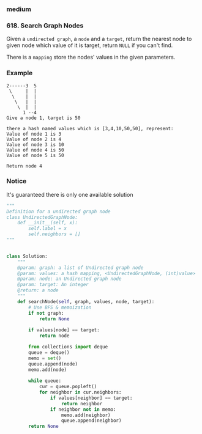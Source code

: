 ### medium

### 618. Search Graph Nodes

Given a `undirected graph`, a `node` and a `target`, return the nearest node to given node which value of it is target, return `NULL` if you can't find.

There is a `mapping` store the nodes' values in the given parameters.

### Example

```
2------3  5
 \     |  | 
  \    |  |
   \   |  |
    \  |  |
      1 --4
Give a node 1, target is 50

there a hash named values which is [3,4,10,50,50], represent:
Value of node 1 is 3
Value of node 2 is 4
Value of node 3 is 10
Value of node 4 is 50
Value of node 5 is 50

Return node 4
```

### Notice

It's guaranteed there is only one available solution

```python
"""
Definition for a undirected graph node
class UndirectedGraphNode:
    def __init__(self, x):
        self.label = x
        self.neighbors = []
"""


class Solution:
    """
    @param: graph: a list of Undirected graph node
    @param: values: a hash mapping, <UndirectedGraphNode, (int)value>
    @param: node: an Undirected graph node
    @param: target: An integer
    @return: a node
    """
    def searchNode(self, graph, values, node, target):
        # Use BFS & memoization
        if not graph:
            return None
        
        if values[node] == target:
            return node

        from collections import deque
        queue = deque()
        memo = set()
        queue.append(node)
        memo.add(node)
        
        while queue:
            cur = queue.popleft()
            for neighbor in cur.neighbors:
                if values[neighbor] == target:
                    return neighbor
                if neighbor not in memo:
                    memo.add(neighbor)
                    queue.append(neighbor)
        return None
      
```

